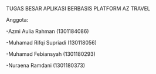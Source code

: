 TUGAS BESAR APLIKASI BERBASIS PLATFORM
AZ TRAVEL

Anggota:

-Azmi Aulia Rahman (1301184086)

-Muhamad Rifqi Supriadi (130118056)

-Muhamad Febiansyah (1301180293)

-Nuraena Ramdani (1301180373)
